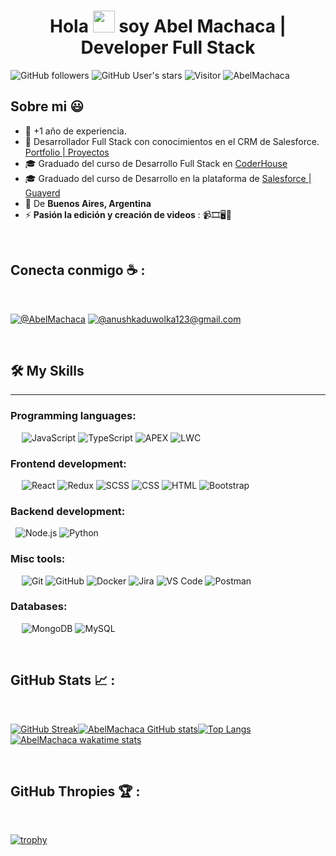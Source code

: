 
<h1 align="center">Hola <img src="https://media.giphy.com/media/hvRJCLFzcasrR4ia7z/giphy.gif" width="35"> soy Abel Machaca | Developer Full Stack</h1>

![GitHub followers](https://img.shields.io/github/followers/AbelMachaca?style=social) ![GitHub User's stars](https://img.shields.io/github/stars/AbelMachaca?style=social) ![Visitor](https://visitor-badge.laobi.icu/badge?page_id=AbelMachaca.repoName) <img src="https://komarev.com/ghpvc/?username=AbelMachaca" alt="AbelMachaca" />

## Sobre mi 😃

- 🏢 +1 año de experiencia. 
- 🏢 Desarrollador Full Stack con conocimientos en el CRM de Salesforce. [Portfolio | Proyectos](https://portfolio-abel.onrender.com/)
- 🎓 Graduado del curso de Desarrollo Full Stack en [CoderHouse](https://www.coderhouse.com/ar/certificados/6407aed29b2f75000e606b41)
- 🎓 Graduado del curso de Desarrollo en la plataforma de [Salesforce | Guayerd](https://drive.google.com/file/d/1IWil6iKFgBukwaWwzOMyrFEHOSrjCeIM/view)
- 🏡 De **Buenos Aires, Argentina**
- ⚡ **Pasión la edición y creación de videos** :  📹🎞🖥🎼

<br>

## Conecta conmigo ☕ :

<br>

[![@AbelMachaca](https://img.icons8.com/fluency/48/000000/linkedin.png "@abelmachaca")](https://www.linkedin.com/in/abelmachaca/) [![@anushkaduwolka123@gmail.com](https://img.icons8.com/fluency/48/000000/apple-mail.png "@anushkaduwolka123@gmail.com")](abelmachaca99@gmail.com)

<br>




## 🛠️ My Skills
-------------------
### Programming languages:
&emsp;
![JavaScript](https://img.shields.io/badge/-JavaScript-000?&logo=JavaScript)
![TypeScript](https://img.shields.io/badge/-TypeScript-000?&logo=TypeScript&logoColor=007ACC)
![APEX](https://img.shields.io/badge/-APEX-000?&logo=Salesforce)
![LWC](https://img.shields.io/badge/-LWC-000?&logo=Salesforce)
### Frontend development:
&emsp;
![React](https://img.shields.io/badge/-React-000?&logo=React)
![Redux](https://img.shields.io/badge/-Redux-000?&logo=Redux)
![SCSS](https://img.shields.io/badge/-SCSS-000?&logo=Sass)
![CSS](https://img.shields.io/badge/-CSS-000?&logo=CSS3)
![HTML](https://img.shields.io/badge/-HTML-000?&logo=HTML5)
![Bootstrap](https://img.shields.io/badge/-Bootstrap-05122A?style=flat&logo=bootstrap&logoColor=563D7C)
### Backend development:
&nbsp;
![Node.js](https://img.shields.io/badge/-Node.js-05122A?style=flat&logo=node.js)
![Python](https://img.shields.io/badge/-Python-000?&logo=Python)
### Misc tools:
&emsp;
![Git](https://img.shields.io/badge/-Git-000?&logo=Git)
![GitHub](https://img.shields.io/badge/-GitHub-000?&logo=GitHub)
![Docker](https://img.shields.io/badge/-Docker-000?&logo=Docker)
![Jira](https://img.shields.io/badge/-Jira-000?&logo=Jira)
![VS Code](https://img.shields.io/badge/-VS%20Code-000?&logo=Visual-Studio-Code)
![Postman](https://img.shields.io/badge/-Postman-000?&logo=Postman)



### Databases:
&emsp;
![MongoDB](https://img.shields.io/badge/-MongoDB-000?&logo=MongoDB)
![MySQL](https://img.shields.io/badge/-MySQL-000?&logo=MySQL)



<br>

## GitHub Stats 📈 :

<br>

[![GitHub Streak](https://github-readme-streak-stats.herokuapp.com?user=AbelMachaca&theme=algolia&date_format=M%20j%5B%2C%20Y%5D)](https://git.io/streak-stats)[![AbelMachaca GitHub stats](https://github-readme-stats.vercel.app/api?username=AbelMachaca&theme=algolia)](https://github.com/AbelMachaca/github-readme-stats)[![Top Langs](https://github-readme-stats.vercel.app/api/top-langs/?username=AbelMachaca&theme=algolia)](https://github.com/AbelMachaca/github-readme-stats)[![AbelMachaca wakatime stats](https://github-readme-stats.vercel.app/api/wakatime?username=AbelMachaca&theme=algolia)](https://github.com/AbelMachaca/github-readme-stats)

<br>

## GitHub Thropies 🏆 :

<br>

[![trophy](https://github-profile-trophy.vercel.app/?username=AbelMachaca)](https://github.com/AbelMachaca/github-profile-trophy)

<br>


